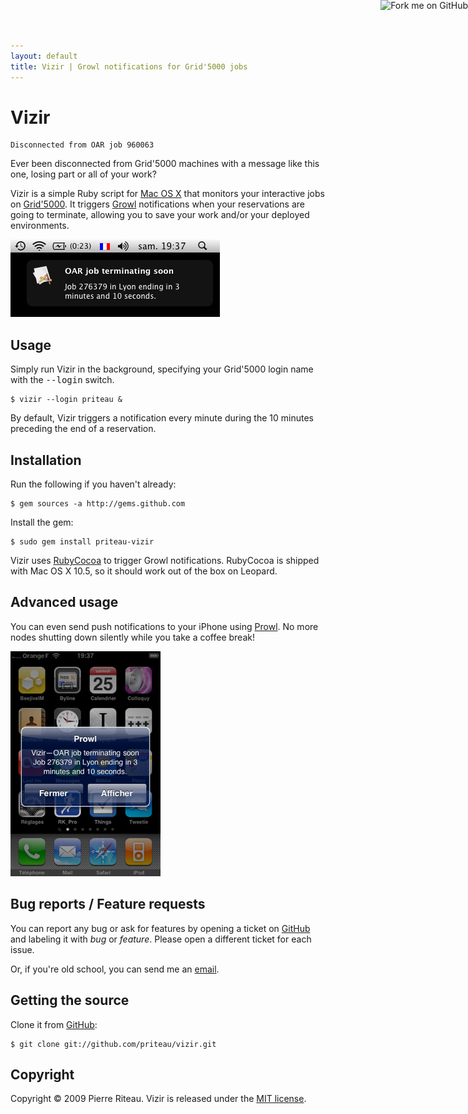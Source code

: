 ```yaml
---
layout: default
title: Vizir | Growl notifications for Grid'5000 jobs
---
```


<a href="http://github.com/priteau/vizir">
	<img style="position: absolute; top: 0; right: 0; border: 0;" src="http://s3.amazonaws.com/github/ribbons/forkme_right_white_ffffff.png" alt="Fork me on GitHub" />
</a>

# Vizir

    Disconnected from OAR job 960063

Ever been disconnected from Grid'5000 machines with a message like this one, losing part or all of your work?

Vizir is a simple Ruby script for [Mac OS X](http://www.apple.com/macosx/) that monitors your interactive jobs on [Grid'5000](http://www.grid5000.fr/).
It triggers [Growl](http://growl.info/) notifications when your reservations are going to terminate, allowing you to save your work and/or your deployed environments.

![A Growl notification](images/Growl.png)

## Usage

Simply run Vizir in the background, specifying your Grid'5000 login name with the <tt>--login</tt> switch.

    $ vizir --login priteau &

By default, Vizir triggers a notification every minute during the 10 minutes preceding the end of a reservation.

## Installation

Run the following if you haven't already:

    $ gem sources -a http://gems.github.com

Install the gem:

    $ sudo gem install priteau-vizir

Vizir uses [RubyCocoa](http://rubycocoa.sourceforge.net/) to trigger Growl notifications.
RubyCocoa is shipped with Mac OS X 10.5, so it should work out of the box on Leopard.

## Advanced usage

You can even send push notifications to your iPhone using [Prowl](https://prowl.weks.net/).
No more nodes shutting down silently while you take a coffee break!

![A Prowl push notification](images/Prowl.png)

## Bug reports / Feature requests

You can report any bug or ask for features by opening a ticket on [GitHub](http://github.com/priteau/vizir/issues) and labeling it with *bug* or *feature*.
Please open a different ticket for each issue.

Or, if you're old school, you can send me an [email](mailto:priteau@gmail.com).

## Getting the source

Clone it from [GitHub](http://github.com/priteau/vizir):

    $ git clone git://github.com/priteau/vizir.git

## Copyright

Copyright © 2009 Pierre Riteau. Vizir is released under the [MIT license](http://github.com/priteau/vizir/raw/master/LICENSE).
